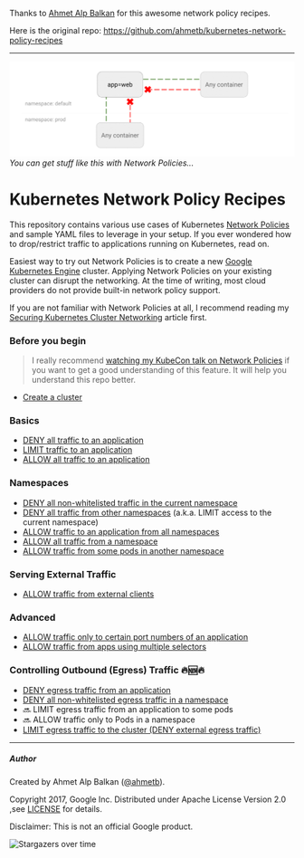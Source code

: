 Thanks to [Ahmet Alp Balkan](https://github.com/ahmetb) for this awesome network policy recipes.

Here is the original repo: https://github.com/ahmetb/kubernetes-network-policy-recipes

---

![You can get stuff like this](img/1.gif)
_You can get stuff like this with Network Policies..._

# Kubernetes Network Policy Recipes

This repository contains various use cases of Kubernetes
[Network Policies](https://kubernetes.io/docs/concepts/services-networking/network-policies/)
and sample YAML files to leverage in your setup. If you ever wondered
how to drop/restrict traffic to applications running on Kubernetes, read on.

Easiest way to try out Network Policies is to create a new [Google Kubernetes
Engine](https://cloud.google.com/kubernetes-engine) cluster. Applying Network
Policies on your existing cluster can disrupt the networking. At the time of
writing, most cloud providers do not provide built-in network policy support.

If you are not familiar with Network Policies at all, I recommend reading my
[Securing Kubernetes Cluster Networking](https://ahmet.im/blog/kubernetes-network-policy/)
article first.

### Before you begin

> I really recommend [watching my KubeCon talk on Network
Policies](https://www.youtube.com/watch?v=3gGpMmYeEO8) if you want to get a
good understanding of this feature. It will help you understand this repo
better.

- [Create a cluster](00-create-cluster.md)

### Basics

- [DENY all traffic to an application](01-deny-all-traffic-to-an-application.md)
- [LIMIT traffic to an application](02-limit-traffic-to-an-application.md)
- [ALLOW all traffic to an application](02a-allow-all-traffic-to-an-application.md)

### Namespaces

- [DENY all non-whitelisted traffic in the current namespace](03-deny-all-non-whitelisted-traffic-in-the-namespace.md)
- [DENY all traffic from other namespaces](04-deny-traffic-from-other-namespaces.md) (a.k.a. LIMIT access to the current namespace)
- [ALLOW traffic to an application from all namespaces](05-allow-traffic-from-all-namespaces.md)
- [ALLOW all traffic from a namespace](06-allow-traffic-from-a-namespace.md)
- [ALLOW traffic from some pods in another namespace](07-allow-traffic-from-some-pods-in-another-namespace.md)

### Serving External Traffic

- [ALLOW traffic from external clients](08-allow-external-traffic.md)

### Advanced

- [ALLOW traffic only to certain port numbers of an application](09-allow-traffic-only-to-a-port.md)
- [ALLOW traffic from apps using multiple selectors](10-allowing-traffic-with-multiple-selectors.md)

### Controlling Outbound (Egress) Traffic 🔥🆕🔥

- [DENY egress traffic from an application](11-deny-egress-traffic-from-an-application.md)
- [DENY all non-whitelisted egress traffic in a namespace](12-deny-all-non-whitelisted-traffic-from-the-namespace.md)
- 🔜 LIMIT egress traffic from an application to some pods
- 🔜 ALLOW traffic only to Pods in a namespace
- [LIMIT egress traffic to the cluster (DENY external egress traffic)](14-deny-external-egress-traffic.md)

-----

##### Author

Created by Ahmet Alp Balkan ([@ahmetb](https://twitter.com/ahmetb)).

Copyright 2017, Google Inc. Distributed under Apache License Version 2.0 ,see [LICENSE](LICENSE) for details.

Disclaimer: This is not an official Google product.

![Stargazers over time](https://starcharts.herokuapp.com/ahmetb/kubernetes-networkpolicy-tutorial.svg)
